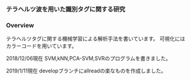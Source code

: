 ### テラヘルツ波を用いた識別タグに関する研究

### Overview

テラヘルツタグに関する機械学習による解析手法を書いています。
可視化にはカラーコードを用いています。

2018/12/06現在
SVM,kNN,PCA-SVM,SVRのプログラムを書きました。

2019/1/11現在
developブランチにallreadの楽なものを作成しました。



